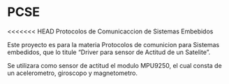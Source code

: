 # PCSE
<<<<<<< HEAD
Protocolos de Comunicaccion de Sistemas Embebidos

Este proyecto es para la materia Protocolos de comunicion para Sistemas embedidos, que lo titule “Driver para sensor de Actitud de un Satelite”.

Se utilizara como sensor de actitud el modulo MPU9250, el cual consta de un acelerometro, giroscopo y magnetometro. 
